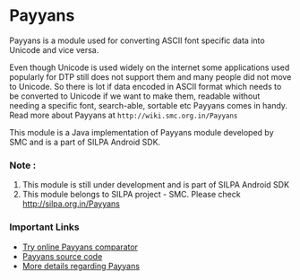 Payyans
=======

Payyans is a module used for converting ASCII font specific data into Unicode and vice versa. 

Even though Unicode is used widely on the internet some applications used popularly for DTP still does not support them and many people did not move to Unicode. So there is lot if data encoded in ASCII format which needs to be converted to Unicode if we want to make them, readable without needing a specific font, search-able, sortable etc Payyans comes in handy. Read more about Payyans at `http://wiki.smc.org.in/Payyans` 

This module is a Java implementation of Payyans module developed by SMC and is a part of SILPA Android SDK.

### Note :
1. This module is still under development and is part of SILPA Android SDK
2. This module belongs to SILPA project - SMC. Please check http://silpa.org.in/Payyans


### Important Links
  -  [Try online Payyans comparator](http://silpa.org.in/Payyans)
  -  [Payyans source code](https://github.com/smc/payyans)
  -  [More details regarding Payyans](http://wiki.smc.org.in/Payyans)

